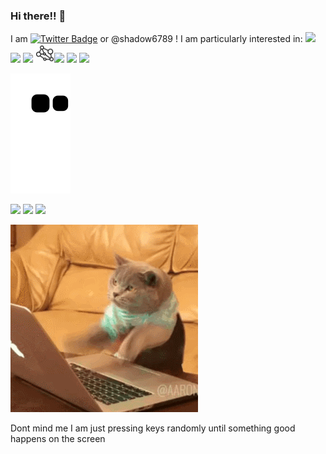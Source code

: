 ### Hi there!! 👋 




I am [![Twitter Badge](https://img.shields.io/badge/-_TheodoreM_-blue?style=flat-square&logo=twitter&logoColor=white)](https://twitter.com/_TheodoreM_) or @shadow6789 ! 
I am particularly interested in:  <img height="30" src="https://cdn.jsdelivr.net/npm/simple-icons@v3/icons/python.svg" /> <img height="30" src="https://cdn.jsdelivr.net/npm/simple-icons@3.13.0/icons/scala.svg" /> <img height="30" src="https://cdn.jsdelivr.net/npm/simple-icons@3.13.0/icons/apachespark.svg" /> <img height="30" src="https://github.com/mamonu/mamonu/raw/master/graphicon.png" /><img height="30" src="https://cdn.jsdelivr.net/npm/simple-icons@v3/icons/pytorch.svg" /> <img height="30" src="https://cdn.jsdelivr.net/npm/simple-icons@v3/icons/apple.svg" /> <img height="30" src="https://cdn.jsdelivr.net/npm/simple-icons@v3/icons/linux.svg" /> 


![](https://github.com/mamonu/mamonu/blob/output/github-contribution-grid-snake.svg?raw=true)


![](https://github-profile-summary-cards.vercel.app/api/cards/profile-details?username=shadow6789&theme=monokai)
![](https://github-profile-summary-cards.vercel.app/api/cards/stats?username=shadow6789&theme=monokai)
![](https://github-profile-summary-cards.vercel.app/api/cards/most-commit-language?username=shadow6789&theme=monokai)


![hey](https://github.com/mamonu/mamonu/raw/master/2GU.gif)

Dont mind me I am just pressing keys randomly until something good happens on the screen

<!--
**mamonu/mamonu** is a ✨ _special_ ✨ repository because its `README.md` (this file) appears on your GitHub profile.

Here are some ideas to get you started:

- 🔭 I’m currently working on ...
- 🌱 I’m currently learning ...
- 👯 I’m looking to collaborate on ...
- 🤔 I’m looking for help with ...
- 💬 Ask me about ...
- 📫 How to reach me: ...
- 😄 Pronouns: ...
- ⚡ Fun fact: ...
-->
